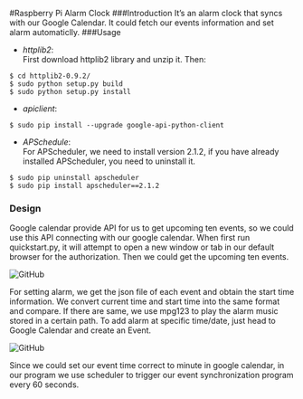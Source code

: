 #Raspberry Pi Alarm Clock
###Introduction
It’s an alarm clock that syncs with our Google Calendar. It could fetch our events information and set alarm automaticlly. 
###Usage
- *httplib2*:  
First download httplib2 library and unzip it. Then:
```
$ cd httplib2-0.9.2/
$ sudo python setup.py build
$ sudo python setup.py install
```

- *apiclient*:
```
$ sudo pip install --upgrade google-api-python-client 
```

- *APSchedule*:   
For APScheduler, we need to install version 2.1.2, if you have already installed APScheduler, you need to uninstall it.
```
$ sudo pip uninstall apscheduler
$ sudo pip install apscheduler==2.1.2
```

### Design
Google calendar provide API for us to get upcoming ten events, so we could use this API connecting with our google calendar. When first run quickstart.py, it will attempt to open a new window or tab in our default browser for the authorization. Then we could get the upcoming ten events.

![GitHub](http://coderxiaoyu.com/alarmclock/img/calendar1.png)

For setting alarm, we get the json file of each event and obtain the start time information. We convert current time and start time into the same format and compare. If there are same, we use mpg123 to play the alarm music stored in a certain path. To add alarm at specific time/date, just head to Google Calendar and create an Event. 

![GitHub](http://coderxiaoyu.com/alarmclock/img/calendar2.png)

Since we could set our event time correct to minute in google calendar, in our program we use scheduler to trigger our event synchronization program every 60 seconds.
